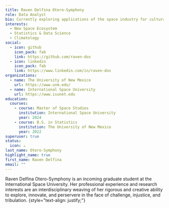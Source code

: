 ```yaml
---
title: Raven Delfina Otero-Symphony
role: Data Analyst
bio: Currently exploring applications of the space industry for cultural inclusion, economic empowerment, and climate conservation.
interests:
  - New Space Ecosystem
  - Statistics & Data Science
  - Climatology
social:
  - icon: github
    icon_pack: fab
    link: https://github.com/raven-dos
  - icon: linkedin
    icon_pack: fab
    link: https://www.linkedin.com/in/raven-dos
organizations:
  - name: The University of New Mexico
    url: https://www.unm.edu/
  - name: International Space University
    url: https://www.isunet.edu
education:
  courses:
    - course: Master of Space Studies
      institution: International Space University
      year: 2024
    - course: B.S. in Statistics
      institution: The University of New Mexico
      year: 2022
superuser: true
status:
  icon: ☕️
last_name: Otero-Symphony
highlight_name: true
first_name: Raven Delfina
email: ""
---
```

Raven Delfina Otero-Symphony is an incoming graduate student at the International Space University. Her professional experience and research interests are an interdisciplinary weaving of her rigorous and creative ability to explore, innovate, and perservere in the face of challenge, injustice, and tribulation.
{style="text-align: justify;"}
